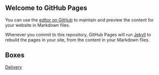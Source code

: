 ## Welcome to GitHub Pages

You can use the [editor on GitHub](https://github.com/H3X638/HackTheBox/edit/gh-pages/index.md) to maintain and preview the content for your website in Markdown files.

Whenever you commit to this repository, GitHub Pages will run [Jekyll](https://jekyllrb.com/) to rebuild the pages in your site, from the content in your Markdown files.

## Boxes

[Delivery](https://h3x638.github.io/HackTheBox/delivery)
